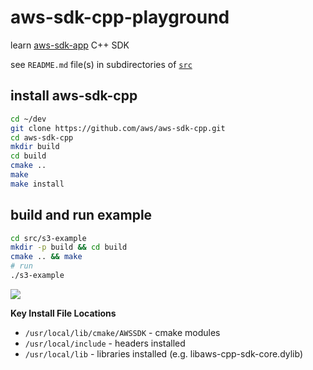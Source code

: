 # aws-sdk-cpp-playground

learn [aws-sdk-app](https://github.com/aws/aws-sdk-cpp) C++ SDK

see `README.md` file(s) in subdirectories of [`src`](src)

## install aws-sdk-cpp

```sh
cd ~/dev
git clone https://github.com/aws/aws-sdk-cpp.git
cd aws-sdk-cpp
mkdir build
cd build
cmake ..
make
make install
```

## build and run example

```sh
cd src/s3-example
mkdir -p build && cd build
cmake .. && make
# run
./s3-example 
```

![](https://www.evernote.com/l/AAHbKsr3KeNGBJvW9Vd8ksfJseH3wqGG7y4B/image.png)


**Key Install File Locations**

* `/usr/local/lib/cmake/AWSSDK` - cmake modules
* `/usr/local/include` - headers installed
* `/usr/local/lib` - libraries installed (e.g. libaws-cpp-sdk-core.dylib)